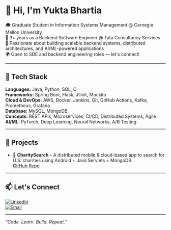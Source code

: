 # 👋 Hi, I'm Yukta Bhartia

🎓 Graduate Student in Information Systems Management @ Carnegie Mellon University  
💼 3+ years as a Backend Software Engineer @ Tata Consultancy Services  
🚀 Passionate about building scalable backend systems, distributed architectures, and AI/ML-powered applications  
🌍 Open to SDE and backend engineering roles — let's connect!

---

## 🔧 Tech Stack

**Languages:** Java, Python, SQL, C  
**Frameworks:** Spring Boot, Flask, JUnit, Mockito  
**Cloud & DevOps:** AWS, Docker, Jenkins, Git, GitHub Actions, Kafka, Prometheus, Grafana  
**Database:** MySQL, MongoDB  
**Concepts:** REST APIs, Microservices, CI/CD, Distributed Systems, Agile  
**AI/ML:** PyTorch, Deep Learning, Neural Networks, A/B Testing  

---


## 📱 Projects

- 🔎 **CharitySearch** – A distributed mobile & cloud-based app to search for U.S. charities using Android + Java Servlets + MongoDB.  
  [GitHub Repo](https://github.com/CMU-Heinz-95702/distributed-systems-project-04-yukta9-11)

---

## 📫 Let's Connect

[![LinkedIn](https://img.shields.io/badge/-LinkedIn-blue?style=flat-square&logo=linkedin)](https://www.linkedin.com/in/bhartiayukta/)  
[![Email](https://img.shields.io/badge/-Email-red?style=flat-square&logo=gmail&logoColor=white)](mailto:yuktabhartia2024@gmail.com)  


---

_“Code. Learn. Build. Repeat.”_
